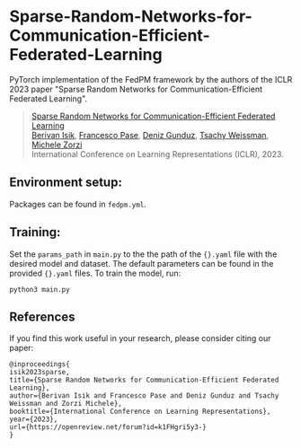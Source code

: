 # Sparse-Random-Networks-for-Communication-Efficient-Federated-Learning
PyTorch implementation of the FedPM framework by the authors of the ICLR 2023 paper "Sparse Random Networks for Communication-Efficient Federated Learning".

> [Sparse Random Networks for Communication-Efficient Federated Learning](https://arxiv.org/pdf/2209.15328.pdf) <br/>
>[Berivan Isik](https://sites.google.com/view/berivanisik), [Francesco Pase](https://sites.google.com/view/pasefrance), [Deniz Gunduz](https://www.imperial.ac.uk/people/d.gunduz), [Tsachy Weissman](https://web.stanford.edu/~tsachy/), [Michele Zorzi](https://signet.dei.unipd.it/zorzi/) <br/>
> International Conference on Learning Representations (ICLR), 2023. <br/>


## Environment setup:
Packages can be found in `fedpm.yml`.

## Training:
Set the `params_path` in `main.py` to the the path of the `{}.yaml` file with the desired model and dataset. The default parameters can be found in the provided `{}.yaml` files. To train the model, run:

```
python3 main.py
```

## References
If you find this work useful in your research, please consider citing our paper:
```
@inproceedings{
isik2023sparse,
title={Sparse Random Networks for Communication-Efficient Federated Learning},
author={Berivan Isik and Francesco Pase and Deniz Gunduz and Tsachy Weissman and Zorzi Michele},
booktitle={International Conference on Learning Representations},
year={2023},
url={https://openreview.net/forum?id=k1FHgri5y3-}
}
```
